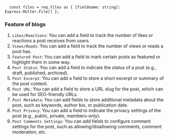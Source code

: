       const files = req.files as { [fieldname: string]: Express.Multer.File[] };

### Feature of blogs
1. `Likes/Reactions`: You can add a field to track the number of likes or reactions a post receives from users.
2. `Views/Reads`: You can add a field to track the number of views or reads a post has.
3. `Featured Post`: You can add a field to mark certain posts as featured or highlight them in some way.
4. `Post Status`: You can add a field to indicate the status of a post (e.g., draft, published, archived).
5. `Post Excerpt`: You can add a field to store a short excerpt or summary of the post content.
6. `Post URL`: You can add a field to store a URL slug for the post, which can be used for SEO-friendly URLs.
7. `Post Metadata`: You can add fields to store additional metadata about the post, such as keywords, author bio, or publication date.
8. `Post Privacy`: You can add a field to indicate the privacy settings of the post (e.g., public, private, members-only).
9. `Post Comments Settings`: You can add fields to configure comment settings for the post, such as allowing/disallowing comments, comment moderation, etc.

